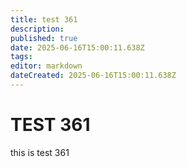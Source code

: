 ```yaml
---
title: test 361
description: 
published: true
date: 2025-06-16T15:00:11.638Z
tags: 
editor: markdown
dateCreated: 2025-06-16T15:00:11.638Z
---
```


# TEST 361
this is test 361
